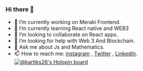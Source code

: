 ### Hi there 👋

- 🔭 I’m currently working on Meraki Frontend.
- 🌱 I’m currently learning React native and WEB3
- 👯 I’m looking to collaborate on React apps.
- 🤔 I’m looking for help with Web 3 And Blockchain.
- 💬 Ask me about Js and Mathematics.
- 📫 How to reach me: [instagram](https://www.instagram.com/pratikartik/) , [Twitter](https://www.twitter.com/pratikartik/) , [LinkedIn](https://www.linkedin.com/in/pratikartik/).
[![@kartiks26's Holopin board](https://holopin.me/kartiks26)](https://holopin.io/@kartiks26)
